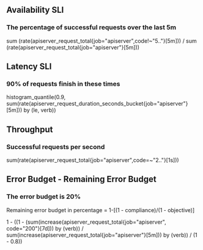 ## Availability SLI
### The percentage of successful requests over the last 5m

sum (rate(apiserver_request_total{job="apiserver",code!~"5.."}[5m]))
/
sum (rate(apiserver_request_total{job="apiserver"}[5m]))

## Latency SLI
### 90% of requests finish in these times

histogram_quantile(0.9, sum(rate(apiserver_request_duration_seconds_bucket{job="apiserver"}[5m])) by (le, verb))


## Throughput
### Successful requests per second

sum(rate(apiserver_request_total{job="apiserver",code=~"2.."}[1s]))


## Error Budget - Remaining Error Budget
### The error budget is 20%
Remaining error budget in percentage = 1-[(1 - compliance)/(1 - objective)]

1 - ((1 - (sum(increase(apiserver_request_total{job="apiserver", code="200"}[7d])) by (verb)) / sum(increase(apiserver_request_total{job="apiserver"}[5m])) by (verb)) / (1 - 0.8))
